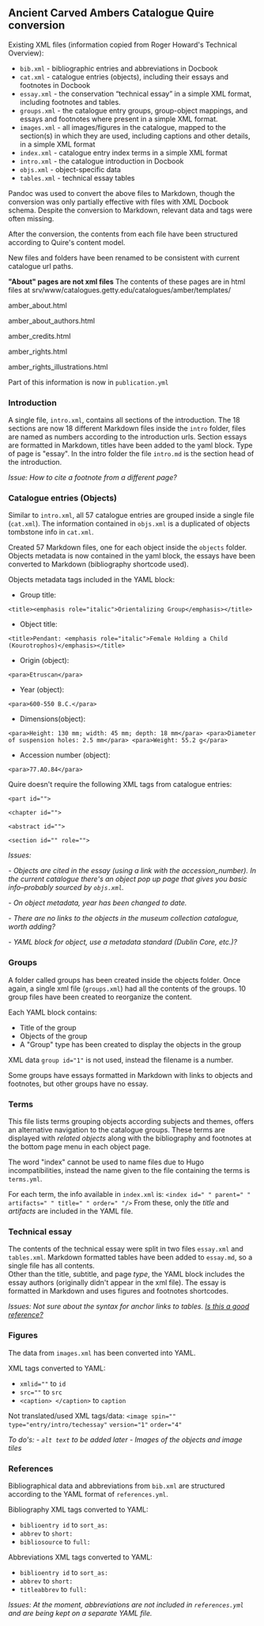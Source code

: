 ## Ancient Carved Ambers Catalogue Quire conversion

Existing XML files (information copied from Roger Howard's Technical Overview):

- `bib.xml`  -  bibliographic entries and abbreviations in Docbook
- `cat.xml`  -  catalogue entries (objects), including their essays and footnotes in Docbook
- `essay.xml`  -  the conservation “technical essay” in a simple XML format, including footnotes and tables.
- `groups.xml`  -  the catalogue entry groups, group-object mappings, and essays and footnotes where present in a simple XML format.
- `images.xml`  -  all images/figures in the catalogue, mapped to the section(s) in which they are used, including captions and other details, in a simple XML format
- `index.xml`  -  catalogue entry index terms in a simple XML format
- `intro.xml`  -  the catalogue introduction in Docbook
- `objs.xml`  - object-specific data
- `tables.xml`  - technical essay tables

Pandoc was used to convert the above files to Markdown, though the conversion was only partially effective with files with XML Docbook schema. Despite the conversion to Markdown, relevant data and tags were often missing.

After the conversion, the contents from each file have been structured according to Quire's content model.

New files and folders have been renamed to be consistent with current catalogue url paths.

**"About" pages are not xml files** The contents of these pages are in html files at srv/www/catalogues.getty.edu/catalogues/amber/templates/

amber_about.html

amber_about_authors.html

amber_credits.html

amber_rights.html

amber_rights_illustrations.html

Part of this information is now in `publication.yml`


### Introduction

A single file, `intro.xml`, contains all sections of the introduction.
The 18 sections are now 18 different Markdown files inside the `intro` folder, files are named as numbers according to the introduction urls. Section essays are formatted in Markdown, titles have been added to the yaml block. Type of page is "essay".
In the intro folder the file `intro.md` is the section head of the introduction.  

*Issue:*
*How to cite a footnote from a different page?*


### Catalogue entries (Objects)

Similar to `intro.xml`, all 57 catalogue entries are grouped inside a single file (`cat.xml`). The information contained in `objs.xml` is a duplicated of objects tombstone info in `cat.xml`.

Created 57 Markdown files, one for each object inside the `objects` folder. Objects metadata is now contained in the yaml block, the essays have been converted to Markdown (bibliography shortcode used).

Objects metadata tags included in the YAML block:

- Group title:

`<title><emphasis role="italic">Orientalizing Group</emphasis></title>`

- Object title:

`<title>Pendant: <emphasis role="italic">Female Holding a Child (Kourotrophos)</emphasis></title>`

- Origin (object):

`<para>Etruscan</para>`

- Year (object):

`<para>600-550 B.C.</para>`

- Dimensions(object):

``<para>Height: 130 mm; width: 45 mm; depth: 18 mm</para>
<para>Diameter of suspension holes: 2.5 mm</para>
<para>Weight: 55.2 g</para>``

- Accession number (object):

`<para>77.AO.84</para>`

Quire doesn't require the following XML tags from catalogue entries:

``<part id="">``

``<chapter id="">``

``<abstract id="">``

``<section id="" role="">``


*Issues:*

*- Objects are cited in the essay (using a link with the accession_number). In the current catalogue there's an object pop up page that gives you basic info–probably sourced by `objs.xml`.*

*- On object metadata, year has been changed to date.*

*- There are no links to the objects in the museum collection catalogue, worth adding?*

*- YAML block for object, use a metadata standard (Dublin Core, etc.)?*

### Groups

A folder called groups has been created inside the objects folder. Once again, a single xml file (`groups.xml`) had all the contents of the groups. 10 group files have been created to reorganize the content.

Each YAML block contains:
- Title of the group
- Objects of the group
- A "Group" type has been created to display the objects in the group

XML data `group id="1"` is not used, instead the filename is a number.

Some groups have essays formatted in Markdown with links to objects and footnotes, but other groups have no essay.

### Terms

This file lists terms grouping objects according subjects and themes, offers an alternative navigation to the catalogue groups. These terms are displayed with *related objects* along with the bibliography and footnotes at the bottom page menu in each object page.

The word "index" cannot be used to name files due to Hugo incompatibilities, instead the name given to the file containing the terms is `terms.yml`.

For each term, the info available in `index.xml` is: `<index id=" " parent=" " artifacts=" " title=" " order=" "/>`
From these, only the *title* and *artifacts* are included in the YAML file.

### Technical essay

The contents of the technical essay were split in two files `essay.xml` and `tables.xml`. Markdown formatted tables have been added to `essay.md`, so a single file has all contents.  
Other than the title, subtitle, and page *type*, the YAML block includes the essay authors (originally didn't appear in the xml file).
The essay is formatted in Markdown and uses figures and footnotes shortcodes.

*Issues:*
*Not sure about the syntax for anchor links to tables. [Is this a good reference?](https://docs.microsoft.com/en-us/vsts/collaborate/Markdown-guidance#anchor-links)*

### Figures

The data from `images.xml` has been converted into YAML.

XML tags converted to YAML:
- `xmlid=""` to `id`
- `src=""` to `src`
- `<caption> </caption>` to `caption`

Not translated/used XML tags/data:
`<image spin=""`
`type="entry/intro/techessay"`
`version="1"`
`order="4"`

*To do's:*
*- `alt text` to be added later*
*- Images of the objects and image tiles*

### References

Bibliographical data and abbreviations from `bib.xml` are structured according to the YAML format of `references.yml`.

Bibliography
XML tags converted to YAML:
- `biblioentry id` to `sort_as:`
- `abbrev` to `short:`
- `bibliosource` to `full:`

Abbreviations
XML tags converted to YAML:
- `biblioentry id` to `sort_as:`
- `abbrev` to `short:`
- `titleabbrev` to `full:`

*Issues:*
*At the moment, abbreviations are not included in `references.yml` and are being kept on a separate YAML file.*
